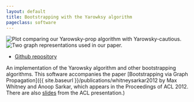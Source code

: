 ```yaml
---
layout: default
title: Bootstrapping with the Yarowksy algorithm
pageclass: software
---
```


![Plot comparing our Yarowsky-prop algorithm with Yarowsky-cautious.](}images/whitney-sarkar-2012-ypropplot.png "Plot comparing our Yarowsky-prop algorithm with Yarowsky-cautious.") ![Two graph representations used in our paper.](}images/whitney-sarkar-2012-twographs.png "Two graph representations used in our paper.")

-   [Github repository](https://github.com/sfu-natlang/yarowsky)

An implementation of the Yarowsky algorithm and other bootstrapping algorithms. This software accompanies the paper [Bootstrapping via Graph Propagation]({{ site.baseurl }}/publications/whitneysarkar2012 by Max Whitney and Anoop Sarkar, which appears in the Proceedings of ACL 2012. There are also [slides](http://www2.cs.sfu.ca/~mwhitney/personal/yarowsky-propagation-slides.pdf) from the ACL presentation.)
